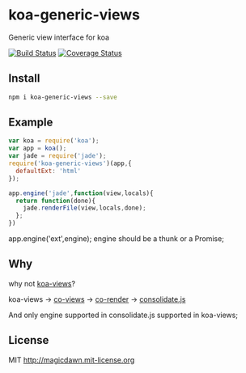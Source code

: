 # koa-generic-views
Generic view interface for koa

[![Build Status](https://travis-ci.org/magicdawn/koa-generic-views.svg?branch=master)](https://travis-ci.org/magicdawn/koa-generic-views)
[![Coverage Status](https://coveralls.io/repos/magicdawn/koa-generic-views/badge.svg?branch=master)](https://coveralls.io/r/magicdawn/koa-generic-views?branch=master)

## Install
```sh
npm i koa-generic-views --save
```

## Example
```js
var koa = require('koa');
var app = koa();
var jade = require('jade');
require('koa-generic-views')(app,{
  defaultExt: 'html'
});

app.engine('jade',function(view,locals){
  return function(done){
    jade.renderFile(view,locals,done);
  };
})
```

app.engine('ext',engine);
engine should be a thunk or a Promise;

## Why
why not [koa-views](https://github.com/queckezz/koa-views)?

koa-views -> [co-views](https://github.com/tj/co-views) -> [co-render](https://github.com/tj/co-render)
-> [consolidate.js](https://github.com/tj/consolidate.js)

And only engine supported in consolidate.js supported in koa-views;

## License
MIT http://magicdawn.mit-license.org
